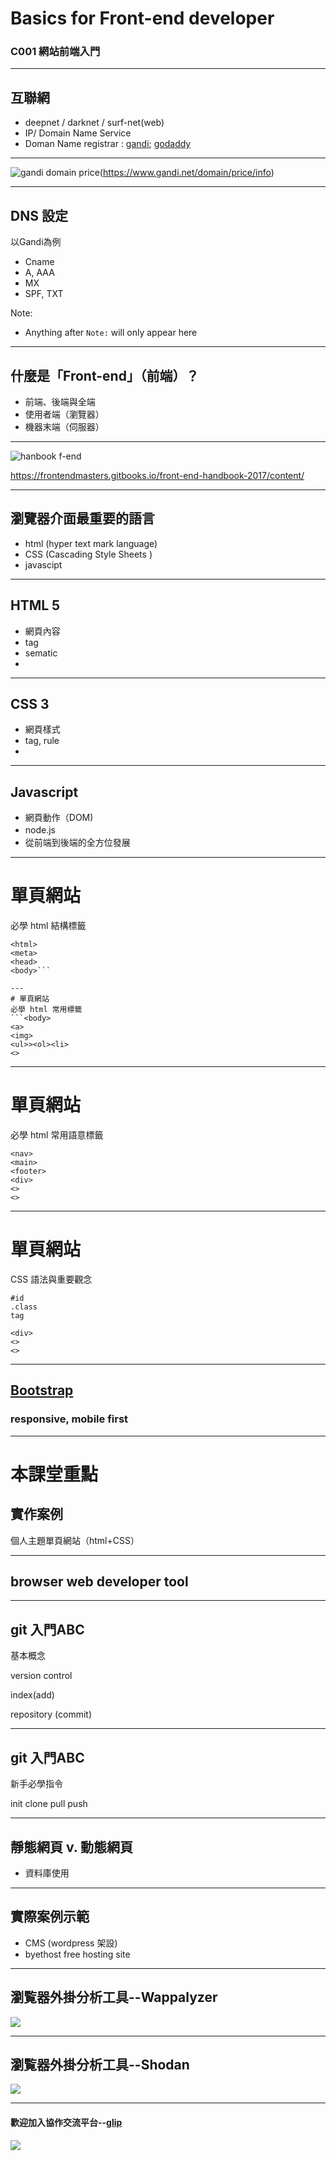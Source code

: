 


# Basics for Front-end developer

### C001 網站前端入門

<!-- .slide: data-background="https://i.imgur.com/ZZj54mf.jpg" -->
---


## 互聯網 

- deepnet / darknet / surf-net(web)  
- IP/ Domain Name Service 
- Doman Name registrar : [gandi](https://gandi.net); [godaddy](https://godaddy.com) 

---

![gandi domain price](https://i.imgur.com/ALrC9cR.png)(https://www.gandi.net/domain/price/info)


---
## DNS 設定

以Gandi為例

- Cname
- A, AAA
- MX
- SPF, TXT

Note:
- Anything after `Note:` will only appear here

---

## 什麼是「Front-end」（前端）？

- 前端、後端與全端
- 使用者端（瀏覽器） 
- 機器末端（伺服器）

---
![hanbook f-end](https://i.imgur.com/m8v4LkA.jpg)

https://frontendmasters.gitbooks.io/front-end-handbook-2017/content/

---

## 瀏覽器介面最重要的語言
- html (hyper text mark language)
- CSS (Cascading Style Sheets )
- javascipt


---

## HTML 5 
- 網頁內容
- tag 
- sematic 
- 


---
## CSS 3 
- 網頁樣式
- tag, rule 
- 

---
## Javascript  
- 網頁動作（DOM)
- node.js　 
- 從前端到後端的全方位發展

---
# 單頁網站
必學 html 結構標籤
```<DOCtyep>
<html>
<meta>
<head>
<body>```

---
# 單頁網站
必學 html 常用標籤
```<body>
<a>
<img>
<ul>><ol><li>
<>
```

---
# 單頁網站
必學 html 常用語意標籤
```<header>
<nav>
<main>
<footer>
<div>
<>
<>
```

---
# 單頁網站
CSS 語法與重要觀念
```
#id
.class
tag

<div>
<>
<>
```

---
## [Bootstrap](https://getbootstrap.com/) 
### responsive, mobile first


---
# 本課堂重點
## 實作案例  
個人主題單頁網站（html+CSS）


---
## browser web developer tool





---
## git 入門ABC
基本概念

version control

index(add)

repository (commit)

---
## git 入門ABC
新手必學指令

init
clone
pull
push


---
## 靜態網頁 v. 動態網頁

- 資料庫使用

---
## 實際案例示範

- CMS (wordpress 架設)
- byethost free hosting site 


---
## 瀏覧器外掛分析工具--Wappalyzer
![](https://i.imgur.com/Uh8n93T.png)


---
## 瀏覧器外掛分析工具--Shodan
![](https://i.imgur.com/Uh8n93T.png)

---
#### 歡迎加入協作交流平台--[glip](https//glip.cm)
![](https://i.imgur.com/lwo4xt0.png)



